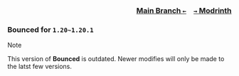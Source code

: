 ### <p align=right>[Main Branch `←`](https://github.com/KessokuTeaTime/Bounced)&emsp;[`→` Modrinth](https://modrinth.com/mod/bounced)</p>

### Bounced for `1.20~1.20.1`

> [!NOTE]
> This version of **Bounced** is outdated. Newer modifies will only be made to the latst few versions.

